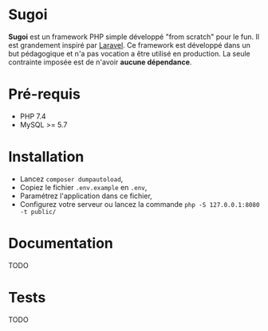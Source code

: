 # Sugoi

**Sugoi** est un framework PHP simple développé "from scratch" pour le fun. Il est grandement inspiré par [Laravel](https://laravel.com/).
Ce framework est développé dans un but pédagogique et n'a pas vocation a être utilisé en production. La seule contrainte imposée est 
de n'avoir **aucune dépendance**.

# Pré-requis

- PHP 7.4
- MySQL >= 5.7

# Installation

* Lancez `composer dumpautoload`,
* Copiez le fichier `.env.example` en `.env`,
* Paramétrez l'application dans ce fichier, 
* Configurez votre serveur ou lancez la commande `php -S 127.0.0.1:8080 -t public/`

# Documentation

TODO

# Tests

TODO